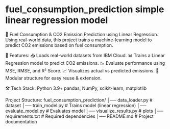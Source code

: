 # fuel_consumption_prediction simple linear regression model
🚗 Fuel Consumption &amp; CO2 Emission Prediction using Linear Regression. Using real-world data, this project trains a machine-learning model to predict CO2 emissions based on fuel consumption.

📌 Features:
📥 Loads real-world datasets from IBM Cloud.
📊 Trains a Linear Regression model to predict CO2 emissions.
📉 Evaluate performance using MSE, RMSE, and R² Score.
📈 Visualizes actual vs predicted emissions.
🔧 Modular structure for easy reuse & extension.

🛠️ Tech Stack:
Python 3.9+
pandas, NumPy, scikit-learn, matplotlib

Project Structure:
fuel_consumption_prediction/
│── data_loader.py           # dataset
│── train_model.py           # Trains model (linear regression)
│── evaluate_model.py        # Evaluates model 
│── visualize_results.py     # plots
│── requirements.txt         # Required dependencies
│── README.md                # Project documentation
